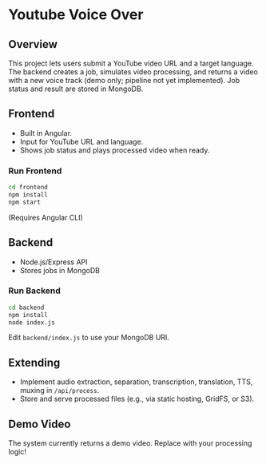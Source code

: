 # Youtube Voice Over

## Overview

This project lets users submit a YouTube video URL and a target language. The backend creates a job, simulates video processing, and returns a video with a new voice track (demo only; pipeline not yet implemented). Job status and result are stored in MongoDB.

## Frontend

- Built in Angular.
- Input for YouTube URL and language.
- Shows job status and plays processed video when ready.

### Run Frontend

```bash
cd frontend
npm install
npm start
```
(Requires Angular CLI)

## Backend

- Node.js/Express API
- Stores jobs in MongoDB

### Run Backend

```bash
cd backend
npm install
node index.js
```

Edit `backend/index.js` to use your MongoDB URI.

## Extending

- Implement audio extraction, separation, transcription, translation, TTS, muxing in `/api/process`.
- Store and serve processed files (e.g., via static hosting, GridFS, or S3).

## Demo Video

The system currently returns a demo video. Replace with your processing logic!